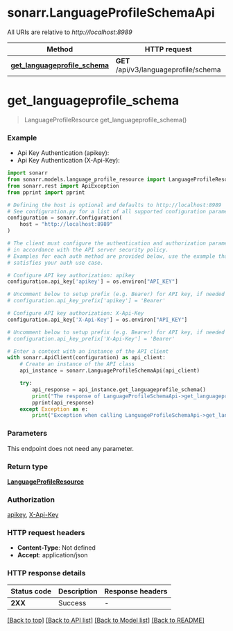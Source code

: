 # sonarr.LanguageProfileSchemaApi

All URIs are relative to *http://localhost:8989*

Method | HTTP request | Description
------------- | ------------- | -------------
[**get_languageprofile_schema**](LanguageProfileSchemaApi.md#get_languageprofile_schema) | **GET** /api/v3/languageprofile/schema | 


# **get_languageprofile_schema**
> LanguageProfileResource get_languageprofile_schema()



### Example

* Api Key Authentication (apikey):
* Api Key Authentication (X-Api-Key):

```python
import sonarr
from sonarr.models.language_profile_resource import LanguageProfileResource
from sonarr.rest import ApiException
from pprint import pprint

# Defining the host is optional and defaults to http://localhost:8989
# See configuration.py for a list of all supported configuration parameters.
configuration = sonarr.Configuration(
    host = "http://localhost:8989"
)

# The client must configure the authentication and authorization parameters
# in accordance with the API server security policy.
# Examples for each auth method are provided below, use the example that
# satisfies your auth use case.

# Configure API key authorization: apikey
configuration.api_key['apikey'] = os.environ["API_KEY"]

# Uncomment below to setup prefix (e.g. Bearer) for API key, if needed
# configuration.api_key_prefix['apikey'] = 'Bearer'

# Configure API key authorization: X-Api-Key
configuration.api_key['X-Api-Key'] = os.environ["API_KEY"]

# Uncomment below to setup prefix (e.g. Bearer) for API key, if needed
# configuration.api_key_prefix['X-Api-Key'] = 'Bearer'

# Enter a context with an instance of the API client
with sonarr.ApiClient(configuration) as api_client:
    # Create an instance of the API class
    api_instance = sonarr.LanguageProfileSchemaApi(api_client)

    try:
        api_response = api_instance.get_languageprofile_schema()
        print("The response of LanguageProfileSchemaApi->get_languageprofile_schema:\n")
        pprint(api_response)
    except Exception as e:
        print("Exception when calling LanguageProfileSchemaApi->get_languageprofile_schema: %s\n" % e)
```



### Parameters

This endpoint does not need any parameter.

### Return type

[**LanguageProfileResource**](LanguageProfileResource.md)

### Authorization

[apikey](../README.md#apikey), [X-Api-Key](../README.md#X-Api-Key)

### HTTP request headers

 - **Content-Type**: Not defined
 - **Accept**: application/json

### HTTP response details

| Status code | Description | Response headers |
|-------------|-------------|------------------|
**2XX** | Success |  -  |

[[Back to top]](#) [[Back to API list]](../README.md#documentation-for-api-endpoints) [[Back to Model list]](../README.md#documentation-for-models) [[Back to README]](../README.md)

